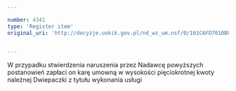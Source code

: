```yaml
---

number: 4341
type: 'Register item'
original_uri: 'http://decyzje.uokik.gov.pl/nd_wz_um.nsf/0/161CAFD7010B8CF5C1257B2F0035B6EB?OpenDocument'


---
```


W przypadku stwierdzenia naruszenia przez Nadawcę powyższych postanowień zapłaci on karę umowną w wysokości pięciokrotnej kwoty należnej Dwiepaczki z tytułu wykonania usługi
